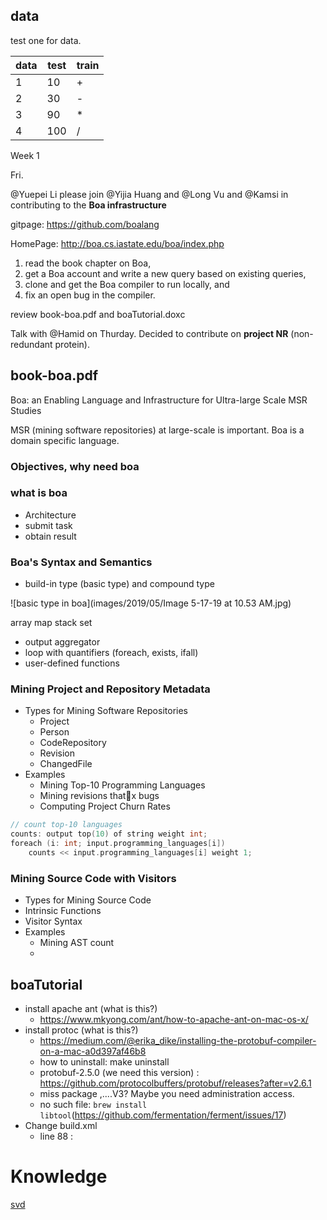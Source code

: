 ## data

test one for data.

data  | test  | train
--|---|--
1  | 10  | +
2  | 30  | -
3  | 90  | *
4  | 100  | /

Week 1

Fri.

@Yuepei Li please join @Yijia Huang and @Long Vu and @Kamsi in contributing to the **Boa infrastructure**

gitpage:
https://github.com/boalang

HomePage:
http://boa.cs.iastate.edu/boa/index.php

1. read the book chapter on Boa,
2. get a Boa account and write a new query based on existing queries,
3. clone and get the Boa compiler to run locally, and
4. fix an open bug in the compiler.

review book-boa.pdf and boaTutorial.doxc

Talk with @Hamid on Thurday. Decided to contribute on **project NR** (non-redundant protein).


## book-boa.pdf

Boa: an Enabling Language and Infrastructure for Ultra-large Scale MSR Studies

MSR (mining software repositories) at large-scale is important.
Boa is a domain specific language.

### Objectives, why need boa

### what is boa

- Architecture
- submit task
- obtain result

### Boa's Syntax and Semantics

- build-in type (basic type) and compound type

![basic type in boa](images/2019/05/Image 5-17-19 at 10.53 AM.jpg)

array map stack set

- output aggregator
- loop with quantifiers (foreach, exists, ifall)
- user-defined functions

### Mining Project and Repository Metadata

- Types for Mining Software Repositories
  - Project
  - Person
  - CodeRepository
  - Revision
  - ChangedFile
- Examples
  - Mining Top-10 Programming Languages
  - Mining revisions thatx bugs
  - Computing Project Churn Rates

``` c++
// count top-10 languages
counts: output top(10) of string weight int;
foreach (i: int; input.programming_languages[i])
    counts << input.programming_languages[i] weight 1;
```

### Mining Source Code with Visitors

- Types for Mining Source Code
- Intrinsic Functions
- Visitor Syntax
- Examples
  - Mining AST count
  -


## boaTutorial

- install apache ant (what is this?)
  - https://www.mkyong.com/ant/how-to-apache-ant-on-mac-os-x/
- install protoc (what is this?)
  - https://medium.com/@erika_dike/installing-the-protobuf-compiler-on-a-mac-a0d397af46b8
  - how to uninstall: make uninstall
  - protobuf-2.5.0 (we need this version) : https://github.com/protocolbuffers/protobuf/releases?after=v2.6.1
  - miss package ,....V3? Maybe you need administration access.
  - no such file: ```brew install libtool```(https://github.com/fermentation/ferment/issues/17)
- Change build.xml
  - line 88 : <apply executable="/usr/local/bin/protoc" parallel="true">

# Knowledge

[svd](https://hadrienj.github.io/posts/Deep-Learning-Book-Series-2.8-Singular-Value-Decomposition/)
